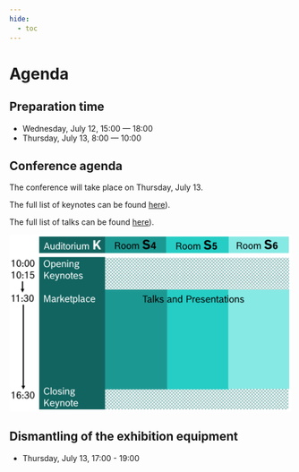 ```yaml
---
hide:
  - toc
---
```


# Agenda

## Preparation time

- Wednesday, July 12, 15:00  — 18:00
- Thursday, July 13, 8:00 — 10:00

## Conference agenda

The conference will take place on Thursday, July 13.

The full list of keynotes can be found [here](https://boschglobal.github.io/embedded-linux/keynotes/)).

The full list of talks can be found [here](https://boschglobal.github.io/embedded-linux/talks/)).

![Conference program](images/program_image.svg)

## Dismantling of the exhibition equipment

- Thursday, July 13, 17:00 - 19:00
